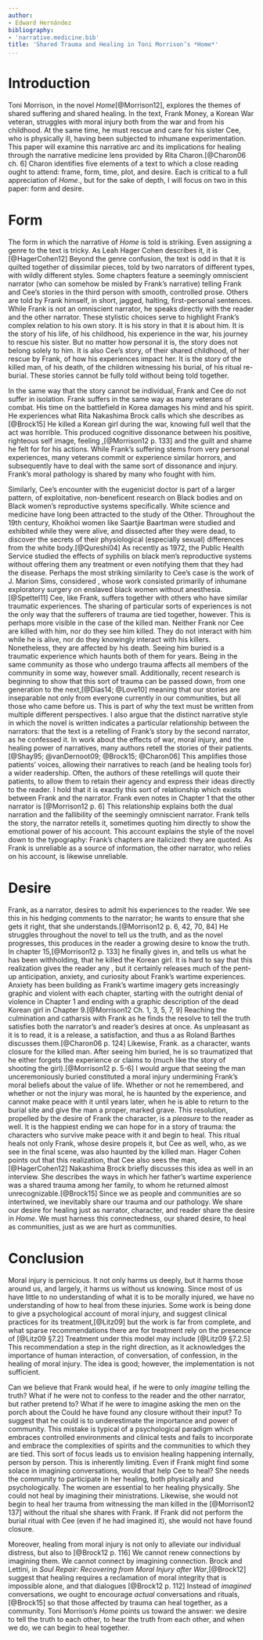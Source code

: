 ```yaml
---
author:
- Edward Hernández
bibliography:
- 'narrative.medicine.bib'
title: 'Shared Trauma and Healing in Toni Morrison’s *Home*'
...
```


Introduction
============

Toni Morrison, in the novel *Home*[@Morrison12], explores the themes of
shared suffering and shared healing. In the text, Frank Money, a Korean
War veteran, struggles with moral injury both from the war and from his
childhood. At the same time, he must rescue and care for his sister Cee,
who is physically ill, having been subjected to inhumane
experimentation. This paper will examine this narrative arc and its
implications for healing through the narrative medicine lens provided by
Rita Charon.[@Charon06 ch. 6] Charon identifies five elements of a text
to which a close reading ought to attend: frame, form, time, plot, and
desire. Each is critical to a full appreciation of *Home*., but for the
sake of depth, I will focus on two in this paper: form and desire.

Form
====

The form in which the narrative of *Home* is told is striking. Even
assigning a genre to the text is tricky. As Leah Hager Cohen describes
it, it is [@HagerCohen12] Beyond the genre confusion, the text is odd in
that it is quilted together of dissimilar pieces, told by two narrators
of different types, with wildly different styles. Some chapters feature
a seemingly omniscient narrator (who can somehow be misled by Frank’s
narrative) telling Frank and Cee’s stories in the third person with
smooth, controlled prose. Others are told by Frank himself, in short,
jagged, halting, first-personal sentences. While Frank is not an
omniscient narrator, he speaks directly with the reader and the other
narrator. These stylistic choices serve to highlight Frank’s complex
relation to his own story. It is his story in that it is about him. It
is the story of his life, of his childhood, his experience in the war,
his journey to rescue his sister. But no matter how personal it is, the
story does not belong solely to him. It is also Cee’s story, of their
shared childhood, of her rescue by Frank, of how his experiences impact
her. It is the story of the killed man, of his death, of the children
witnessing his burial, of his ritual re-burial. These stories cannot be
fully told without being told together.

In the same way that the story cannot be individual, Frank and Cee do
not suffer in isolation. Frank suffers in the same way as many veterans
of combat. His time on the battlefield in Korea damages his mind and his
spirit. He experiences what Rita Nakashima Brock calls which she
describes as [@Brock15] He killed a Korean girl during the war, knowing
full well that the act was horrible. This produced cognitive dissonance
between his positive, righteous self image, feeling ,[@Morrison12 p.
133] and the guilt and shame he felt for for his actions. While Frank’s
suffering stems from very personal experiences, many veterans commit or
experience similar horrors, and subsequently have to deal with the same
sort of dissonance and injury. Frank’s moral pathology is shared by many
who fought with him.

Similarly, Cee’s encounter with the eugenicist doctor is part of a
larger pattern, of exploitative, non-beneficent research on Black bodies
and on Black women’s reproductive systems specifically. White science
and medicine have long been attracted to the study of the Other.
Throughout the 19th century, Khoikhoi women like Saartjie Baartman were
studied and exhibited while they were alive, and dissected after they
were dead, to discover the secrets of their physiological (especially
sexual) differences from the white body.[@Qureshi04] As recently as
1972, the Public Health Service studied the effects of syphilis on black
men’s reproductive systems without offering them any treatment or even
notifying them that they had the disease. Perhaps the most striking
similarity to Cee’s case is the work of J. Marion Sims, considered ,
whose work consisted primarily of inhumane exploratory surgery on
enslaved black women without anesthesia.[@Spettel11] Cee, like Frank,
suffers together with others who have similar traumatic experiences. The
sharing of particular sorts of experiences is not the only way that the
sufferers of trauma are tied together, however. This is perhaps more
visible in the case of the killed man. Neither Frank nor Cee are killed
with him, nor do they see him killed. They do not interact with him
while he is alive, nor do they knowingly interact with his killers.
Nonetheless, they are affected by his death. Seeing him buried is a
traumatic experience which haunts both of them for years. Being in the
same community as those who undergo trauma affects all members of the
community in some way, however small. Additionally, recent research is
beginning to show that this sort of trauma can be passed down, from one
generation to the next,[@Dias14; @Love10] meaning that our stories are
inseparable not only from everyone currently in our communities, but all
those who came before us. This is part of why the text must be written
from multiple different perspectives. I also argue that the distinct
narrative style in which the novel is written indicates a particular
relationship between the narrators: that the text is a retelling of
Frank’s story by the second narrator, as he confessed it. In work about
the effects of war, moral injury, and the healing power of narratives,
many authors retell the stories of their
patients.[@Shay95; @vanDernoot09; @Brock15; @Charon06] This amplifies
those patients’ voices, allowing their narratives to reach (and be
healing tools for) a wider readership. Often, the authors of these
retellings will quote their patients, to allow them to retain their
agency and express their ideas directly to the reader. I hold that it is
exactly this sort of relationship which exists between Frank and the
narrator. Frank even notes in Chapter 1 that the other narrator is
[@Morrison12 p. 6] This relationship explains both the dual narration
and the fallibility of the seemingly omniscient narrator. Frank tells
the story, the narrator retells it, sometimes quoting him directly to
show the emotional power of his account. This account explains the style
of the novel down to the typography: Frank’s chapters are italicized:
they are quoted. As Frank is unreliable as a source of information, the
other narrator, who relies on his account, is likewise unreliable.

Desire
======

Frank, as a narrator, desires to admit his experiences to the reader. We
see this in his hedging comments to the narrator; he wants to ensure
that she gets it right, that she understands.[@Morrison12
p. 6, 42, 70, 84] He struggles throughout the novel to tell us the
truth, and as the novel progresses, this produces in the reader a
growing desire to know the truth. In chapter 15,[@Morrison12 p. 133] he
finally gives in, and tells us what he has been withholding, that he
killed the Korean girl. It is hard to say that this realization gives
the reader any , but it certainly releases much of the pent-up
anticipation, anxiety, and curiosity about Frank’s wartime experiences.
Anxiety has been building as Frank’s wartime imagery gets increasingly
graphic and violent with each chapter, starting with the outright denial
of violence in Chapter 1 and ending with a graphic description of the
dead Korean girl in Chapter 9.[@Morrison12 Ch. 1, 3, 5, 7, 9] Reaching
the culmination and catharsis with Frank as he finds the resolve to tell
the truth satisfies both the narrator’s and reader’s desires at once. As
unpleasant as it is to read, it is a release, a satisfaction, and thus a
as Roland Barthes discusses them.[@Charon06 p. 124] Likewise, Frank. as
a character, wants closure for the killed man. After seeing him buried,
he is so traumatized that he either forgets the experience or claims to
(much like the story of shooting the girl).[@Morrison12 p. 5-6] I would
argue that seeing the man unceremoniously buried constituted a moral
injury undermining Frank’s moral beliefs about the value of life.
Whether or not he remembered, and whether or not the injury was moral,
he is haunted by the experience, and cannot make peace with it until
years later, when he is able to return to the burial site and give the
man a proper, marked grave. This resolution, propelled by the desire of
Frank the character, is a *pleasure* to the reader as well. It is the
happiest ending we can hope for in a story of trauma: the characters who
survive make peace with it and begin to heal. This ritual heals not only
Frank, whose desire propels it, but Cee as well, who, as we see in the
final scene, was also haunted by the killed man. Hager Cohen points out
that this realization, that Cee also sees the man, [@HagerCohen12]
Nakashima Brock briefly discusses this idea as well in an interview. She
describes the ways in which her father’s wartime experience was a shared
trauma among her family, to whom he returned almost
unrecognizable.[@Brock15] Since we as people and communities are so
intertwined, we inevitably share our trauma and our pathology. We share
our desire for healing just as narrator, character, and reader share the
desire in *Home*. We must harness this connectedness, our shared desire,
to heal as communities, just as we are hurt as communities.

Conclusion
==========

Moral injury is pernicious. It not only harms us deeply, but it harms
those around us, and largely, it harms us without us knowing. Since most
of us have little to no understanding of what it is to be morally
injured, we have no understanding of how to heal from these injuries.
Some work is being done to give a psychological account of moral injury,
and suggest clinical practices for its treatment,[@Litz09] but the work
is far from complete, and what sparse recommendations there are for
treatment rely on the presence of [@Litz09 §7.2] Treatment under this
model may include [@Litz09 §7.2.5] This recommendation a step in the
right direction, as it acknowledges the importance of human interaction,
of conversation, of confession, in the healing of moral injury. The idea
is good; however, the implementation is not sufficient.

Can we believe that Frank would heal, if he were to only *imagine*
telling the truth? What if he were not to confess to the reader and the
other narrator, but rather pretend to? What if he were to imagine asking
the men on the porch about the Could he have found any closure without
their input? To suggest that he could is to underestimate the importance
and power of community. This mistake is typical of a psychological
paradigm which embraces controlled environments and clinical tests and
fails to incorporate and embrace the complexities of spirits and the
communities to which they are tied. This sort of focus leads us to
envision healing happening internally, person by person. This is
inherently limiting. Even if Frank might find some solace in imagining
conversations, would that help Cee to heal? She needs the community to
participate in her healing, both physically and psychologically. The
women are essential to her healing physically. She could not heal by
imagining their ministrations. Likewise, she would not begin to heal her
trauma from witnessing the man killed in the [@Morrison12 137] without
the ritual she shares with Frank. If Frank did not perform the burial
ritual with Cee (even if he had imagined it), she would not have found
closure.

Moreover, healing from moral injury is not only to alleviate our
individual distress, but also to [@Brock12 p. 116] We cannot renew
connections by imagining them. We cannot connect by imagining
connection. Brock and Lettini, in *Soul Repair: Recovering from Moral
Injury after War*,[@Brock12] suggest that healing requires a reclamation
of moral integrity that is impossible alone, and that dialogues
[@Brock12 p. 112] Instead of *imagined* conversations, we ought to
encourage *actual* conversations and rituals,[@Brock15] so that those
affected by trauma can heal together, as a community. Toni Morrison’s
*Home* points us toward the answer: we desire to tell the truth to each
other, to hear the truth from each other, and when we do, we can begin
to heal together.
